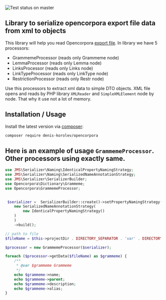 ![Test status on master](https://github.com/denis-korolev/opencorpora/workflows/Master%20status/badge.svg)

Library to serialize opencorpora export file data from xml to objects
----------------------------------------

This library will help you read Opencorpora [export file](http://opencorpora.org/?page=export). 
In library we have 5 processors:

- GrammemeProcessor (reads only Grammeme node)
- LemmaProcessor (reads only Lemma node)
- LinksProcessor (reads only Links node)
- LinkTypeProcessor (reads only LinkType node)
- RestrictionProcessor (reads only Restr node)

Use this processors to extract xml data to simple DTO objects. XML file opens and reads by PHP library `XMLReader`
and `SimpleXMLElement` node by node. That why it use not a lot of memory.

Installation / Usage
--------------------

Install the latest version via [composer](https://getcomposer.org/):

```bash
composer require denis-korolev/opencorpora
```

Here is an example of usage `GrammemeProcessor`. Other processors using exactly same.
--------------------

```php
use JMS\Serializer\Naming\IdenticalPropertyNamingStrategy;
use JMS\Serializer\Naming\SerializedNameAnnotationStrategy;
use JMS\Serializer\SerializerBuilder;
use Opencorpora\Dictionary\Grammeme;
use Opencorpora\GrammemeProcessor;

        
 $serializer =  SerializerBuilder::create()->setPropertyNamingStrategy(
    new SerializedNameAnnotationStrategy(
        new IdenticalPropertyNamingStrategy()
    )
    )
    ->build();

// path to file
$fileName = $this->projectDir . DIRECTORY_SEPARATOR . 'var' . DIRECTORY_SEPARATOR . 'dict.opcorpora.xml';

$processor = new GrammemeProcessor($serializer);

foreach ($processor->getData($fileName) as $grammeme) {
    /**
     * @var $grammeme Grammeme
     */
    echo $grammeme->name;
    echo $grammeme->parent;
    echo $grammeme->description;
    echo $grammeme->alias;
}
```